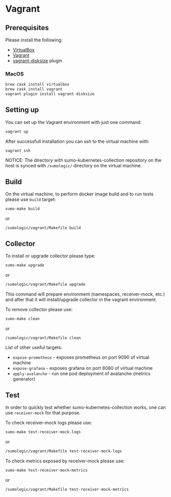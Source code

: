# Vagrant

## Prerequisites

Please install the following:

- [VirtualBox](https://www.virtualbox.org/)
- [Vagrant](https://www.vagrantup.com/)
- [vagrant-disksize](https://github.com/sprotheroe/vagrant-disksize) plugin

### MacOS

```bash
brew cask install virtualbox
brew cask install vagrant
vagrant plugin install vagrant-disksize
```

## Setting up

You can set up the Vagrant environment with just one command:

```bash
vagrant up
```

After successfull installation you can ssh to the virtual machine with:

```bash
vagrant ssh
```

NOTICE: The directory with sumo-kubernetes-collection repository on the host is synced with `/sumologic/` directory on the virtual machine.

## Build

On the virtual machine, to perform docker image build and to run tests please use `build` target:

```bash
sumo-make build
```

or

```
/sumologic/vagrant/Makefile build
```

## Collector

To install or upgrade collector please type:

```bash
sumo-make upgrade
```

or

```bash
/sumologic/vagrant/Makefile upgrade
```

This command will prepare environment (namespaces, receiver-mock, etc.)
and after that it will install/upgrade collector in the vagrant environment.

To remove collector please use:

```bash
sumo-make clean
```

or

```bash
/sumologic/vagrant/Makefile clean
```

List of other useful targets:

- `expose-prometheus` - exposes prometheus on port 9090 of virtual machine
- `expose-grafana` - exposes grafana on port 8080 of virtual machine
- `apply-avalanche` - run one pod deployment of avalanche (metrics generator)

## Test

In order to quickly test whether sumo-kubernetes-collection works, one can use `receiver-mock` for that purpose.

To check receiver-mock logs please use:

```bash
sumo-make test-receiver-mock-logs
```

or

```bash
/sumologic/vagrant/Makefile test-receiver-mock-logs
```

To check metrics exposed by receiver-mock please use:

```bash
sumo-make test-receiver-mock-metrics
```

or

```bash
/sumologic/vagrant/Makefile test-receiver-mock-metrics
```
